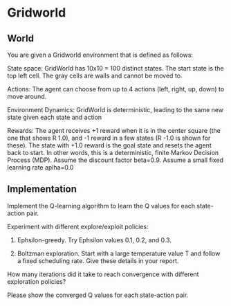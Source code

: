 # Gridworld

## World

You are given a Gridworld environment that is defined as follows:

State space: GridWorld has 10x10 = 100 distinct states. The start state is the top left cell. The gray cells are walls and cannot be moved to.

Actions: The agent can choose from up to 4 actions (left, right, up, down) to move around.

Environment Dynamics: GridWorld is deterministic, leading to the same new state given
each state and action

Rewards: The agent receives +1 reward when it is in the center square (the one that shows R 1.0), and -1 reward in a few states (R -1.0 is shown for these). The state with +1.0 reward
is the goal state and resets the agent back to start. In other words, this is a deterministic, finite Markov Decision Process (MDP). Assume the
discount factor beta=0.9. Assume a small fixed learning rate aplha=0.0

## Implementation

Implement the Q-learning algorithm to learn the Q values for each state-action pair.

Experiment with different explore/exploit policies:

1) Ephsilon-greedy. Try Ephsilon values 0.1, 0.2, and 0.3.

2) Boltzman exploration. Start with a large temperature value T and follow a fixed scheduling rate. Give these details in your report.

How many iterations did it take to reach convergence with different exploration policies?

Please show the converged Q values for each state-action pair.